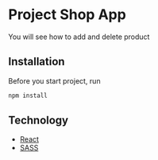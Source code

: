 # Project Shop App

You will see how to add and delete product

## Installation

Before you start project, run

```bash
npm install
```

## Technology

- [React](https://reactjs.org/docs/create-a-new-react-app.html)
- [SASS](https://sass-lang.com/)